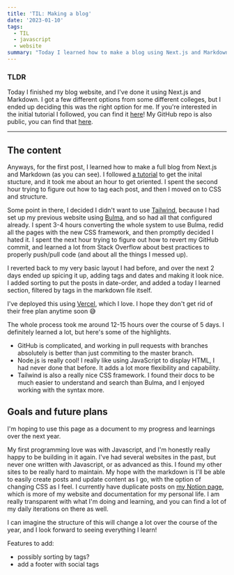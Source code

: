 ```yaml
---
title: 'TIL: Making a blog'
date: '2023-01-10'
tags:
  - TIL
  - javascript
  - website
summary: "Today I learned how to make a blog using Next.js and Markdown"
---
```



### TLDR
Today I finished my blog website, and I've done it using Next.js and Markdown. I got a few different options from some different colleges, but I ended up deciding this was the right option for me. If you're interested in the initial tutorial I followed, you can find it [here](https://blog.openreplay.com/creating-a-markdown-blog-powered-by-next-js-in-under-an-hour)! My GitHub repo is also public, you can find that [here](https://github.com/victorialslocum/personal-blog).

---

## The content
Anyways, for the first post, I learned how to make a full blog from Next.js and Markdown (as you can see). I followed [a tutorial](https://blog.openreplay.com/creating-a-markdown-blog-powered-by-next-js-in-under-an-hour) to get the inital stucture, and it took me about an hour to get oriented. I spent the second hour trying to figure out how to tag each post, and then I moved on to CSS and structure. 

Some point in there, I decided I didn't want to use [Tailwind](https://tailwindcss.com), because I had set up my previous website using [Bulma](https://bulma.io), and so had all that configured already. I spent 3-4 hours converting the whole system to use Bulma, redid all the pages with the new CSS framework, and then promptly decided I hated it. I spent the next hour trying to figure out how to revert my GitHub commit, and learned a lot from Stack Overflow about best practices to properly push/pull code (and about all the things I messed up).

I reverted back to my very basic layout I had before, and over the next 2 days ended up spicing it up, adding tags and dates and making it look nice. I added sorting to put the posts in date-order, and added a today I learned section, filtered by tags in the markdown file itself. 

I've deployed this using [Vercel](https://vercel.com), which I love. I hope they don't get rid of their free plan anytime soon 😅 

The whole process took me around 12-15 hours over the course of 5 days. I definitely learned a lot, but here's some of the highlights. 

- GitHub is complicated, and working in pull requests with branches absolutely is better than just commiting to the master branch. 
- Node.js is really cool! I really like using JavaScript to display HTML, I had never done that before. It adds a lot more flexibility and capability. 
- Tailwind is also a really nice CSS framework. I found their docs to be much easier to understand and search than Bulma, and I enjoyed working with the syntax more. 


## Goals and future plans
I'm hoping to use this page as a document to my progress and learnings over the next year. 

My first programming love was with Javascript, and I'm honestly really happy to be building in it again. I've had several websites in the past, but never one written with Javascript, or as advanced as this. I found my other sites to be really hard to maintain. My hope with the markdown is I'll be able to easily create posts and update content as I go, with the option of changing CSS as I feel. I currently have duplicate posts on [my Notion page](https://victoriaslocum.com), which is more of my website and documentation for my personal life. I am really transparent with what I'm doing and learning, and you can find a lot of my daily iterations on there as well. 

I can imagine the structure of this will change a lot over the course of the year, and I look forward to seeing everything I learn!

Features to add:
- possibly sorting by tags?
- add a footer with social tags

